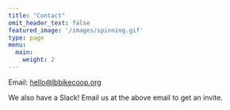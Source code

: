 ```yaml
---
title: "Contact"
omit_header_text: false
featured_image: '/images/spinning.gif'
type: page
menu:
  main:
    weight: 2
---
```

Email: [hello@lbbikecoop.org](mailto:hello@lbbikecoop.org)

We also have a Slack! Email us at the above email to get an invite.
